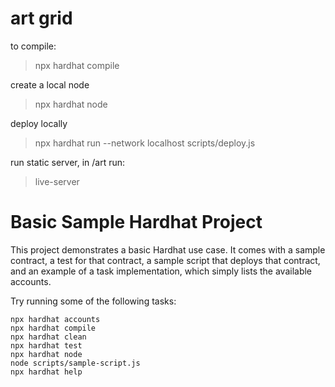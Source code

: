 # art grid

to compile: 
>npx hardhat compile 

create a local node
>npx hardhat node

deploy locally
>npx hardhat run --network localhost scripts/deploy.js

run static server, in /art run: 
>live-server 



# Basic Sample Hardhat Project

This project demonstrates a basic Hardhat use case. It comes with a sample contract, a test for that contract, a sample script that deploys that contract, and an example of a task implementation, which simply lists the available accounts.

Try running some of the following tasks:

```shell
npx hardhat accounts
npx hardhat compile
npx hardhat clean
npx hardhat test
npx hardhat node
node scripts/sample-script.js
npx hardhat help
```
